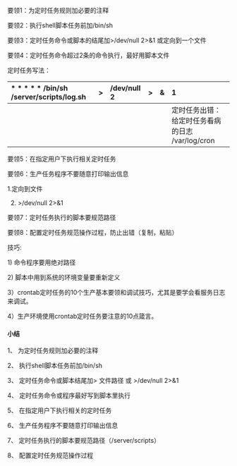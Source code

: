 要领1：为定时任务规则加必要的注释

要领2：执行shell脚本任务前加/bin/sh

要领3：定时任务命令或脚本的结尾加&gt;/dev/null 2&gt;&1 或定向到一个文件

要领4：定时任务命令超过2条的命令执行，最好用脚本文件

定时任务写法：

| \* \* \* \* \* /bin/sh /server/scripts/log.sh  | &gt; | /dev/null 2 | &gt; | & | 1 |
| :--- | :--- | :--- | :--- | :--- | :--- |
|  |  |  |  |  | 定时任务出错：给定时任务看病的日志 /var/log/cron |

要领5：在指定用户下执行相关定时任务

要领6：生产任务程序不要随意打印输出信息

  1.定向到文件

  2. &gt;/dev/null 2&gt;&1



要领7：定时任务执行的脚本要规范路径

要领8：配置定时任务规范操作过程，防止出错（复制，粘贴）

技巧:

1\) 命令程序要用绝对路径

2\) 脚本中用到系统的环境变量要重新定义

3）crontab定时任务的10个生产基本要领和调试技巧，尤其是要学会看服务日志来调试。

4）生产环境使用crontab定时任务要注意的10点箴言。

#### 小结

1、 为定时任务规则加必要的注释

2、 执行shell脚本任务前加/bin/sh

3、 定时任务命令或脚本结尾加&gt; 文件路径 或 &gt;/dev/null 2&gt;&1

4、 定时任务命令或程序最好写到脚本里执行

5、 在指定用户下执行相关的定时任务

6、 生产任务程序不要随意打印输出信息

7、 定时任务执行的脚本要规范路径（/server/scripts）

8、 配置定时任务规范操作过程

